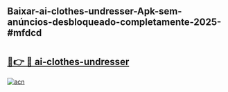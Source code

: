 ## Baixar-ai-clothes-undresser-Apk-sem-anúncios-desbloqueado-completamente-2025-#mfdcd

# <h2><a href="https://ainizakaria.my?title=ai-clothes-undresser&ref=22M">🔗👉 🔴 ai-clothes-undresser</a></h2>

[![acn](https://github.com/user-attachments/assets/0f9c940e-d8b0-45ae-aac7-cd30a18b3e1c)](https://ainizakaria.my?title=ai-clothes-undresser&ref=22M)

